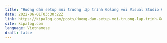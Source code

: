 ```yaml
---
title: "Hướng dẫn setup môi trường lập trình Golang với Visual Studio Code"
date: 2022-06-01T03:30:22Z
link: https://kipalog.com/posts/Huong-dan-setup-moi-truong-lap-trinh-Golang-voi-Visual-Studio-Code-91f8d0ed-ad1c-4a73-8cea-85b9a80924cd?utm_medium=RSS&utm_source=news.12bit.vn
site: kipalog.com
language: Vietnamese
draft: false
---
```

